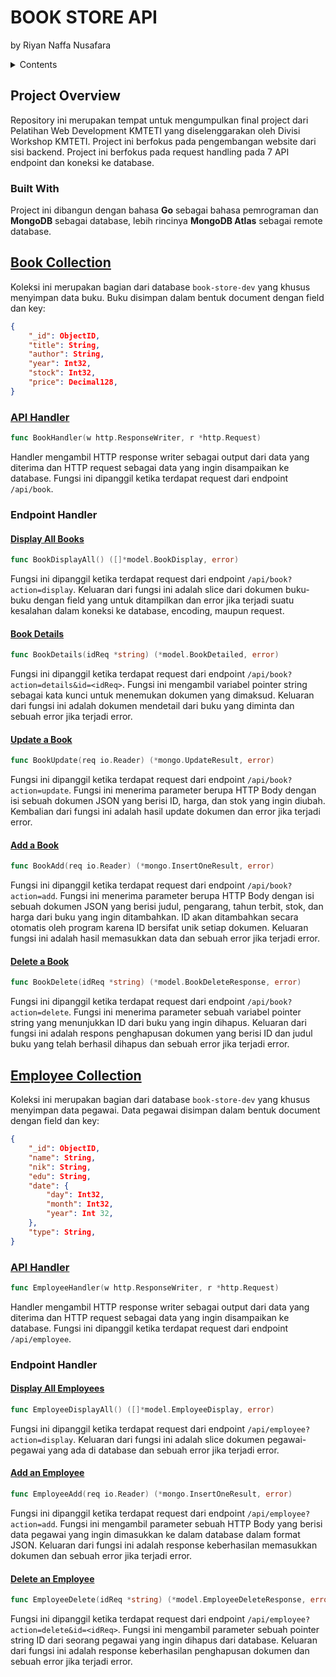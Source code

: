 # **BOOK STORE API**

by Riyan Naffa Nusafara

<details>
  <summary>Contents</summary>
  <ol>
    <li>
      <a href="#project-overview">Project Overview</a>
      <ul>
        <li><a href="#built-with">Built With</a></li>
      </ul>
    </li>
    <li>
        <a href="#book-collection">Book Collection</a>
        <ul>
            <li><a href="#api-handler">API Handler</a></li>
            <li>
                <a href="#endpoint-handler">Endpoint Handler</a>
                <ul>
                    <li><a href="#display-all-books">Display All Books</a></li>
                    <li><a href="#book-details">Book Details</a></li>
                    <li><a href="#update-a-book">Update a Book</a></li>
                    <li><a href="#add-a-book">Add a Book</a></li>
                    <li><a href="#delete-a-book">Delete a Book</a></li>
                </ul>
            </li>
        </ul>
    </li>
    <li>
        <a href="#employee-collection">Employee Collection</a>
        <ul>
            <li><a href="#api-handler-1">API Handler</a></li>
            <li>
                <a href="#endpoint-handler-1">Endpoint Handler</a>
                <ul>
                    <li><a href="#display-all-employees">Display All Employees</a></li>
                    <li><a href="#add-an-employee">Add an Employee</a></li>
                    <li><a href="#delete-an-employee">Delete an Employee</a></li>
                </ul>
            </li>
        </ul>
    </li>
  </ol>
</details>

## Project Overview

Repository ini merupakan tempat untuk mengumpulkan final project dari Pelatihan Web Development KMTETI yang diselenggarakan oleh Divisi Workshop KMTETI. Project ini berfokus pada pengembangan website dari sisi backend. Project ini berfokus pada request handling pada 7 API endpoint dan koneksi ke database.

### Built With

Project ini dibangun dengan bahasa **Go** sebagai bahasa pemrograman dan **MongoDB** sebagai database, lebih rincinya **MongoDB Atlas** sebagai remote database.


## [Book Collection][BookCollection]

Koleksi ini merupakan bagian dari database `book-store-dev` yang khusus menyimpan data buku. Buku disimpan dalam bentuk document dengan field dan key:

```json
{
    "_id": ObjectID,
    "title": String,
    "author": String,
    "year": Int32,
    "stock": Int32,
    "price": Decimal128,
}
```

### [API Handler][BookHandler]

```go
func BookHandler(w http.ResponseWriter, r *http.Request)
```

Handler mengambil HTTP response writer sebagai output dari data yang diterima dan HTTP request sebagai data yang ingin disampaikan ke database. Fungsi ini dipanggil ketika terdapat request dari endpoint `/api/book`.

### Endpoint Handler

#### [Display All Books][BookDisplayAll]

```go
func BookDisplayAll() ([]*model.BookDisplay, error)
```

Fungsi ini dipanggil ketika terdapat request dari endpoint `/api/book?action=display`. Keluaran dari fungsi ini adalah slice dari dokumen buku-buku dengan field yang untuk ditampilkan dan error jika terjadi suatu kesalahan dalam koneksi ke database, encoding, maupun request.

#### [Book Details][BookDetails]

```go
func BookDetails(idReq *string) (*model.BookDetailed, error)
```

Fungsi ini dipanggil ketika terdapat request dari endpoint `/api/book?action=details&id=<idReq>`. Fungsi ini mengambil variabel pointer string sebagai kata kunci untuk menemukan dokumen yang dimaksud. Keluaran dari fungsi ini adalah dokumen mendetail dari buku yang diminta dan sebuah error jika terjadi error.

#### [Update a Book][BookUpdate]

```go
func BookUpdate(req io.Reader) (*mongo.UpdateResult, error)
```

Fungsi ini dipanggil ketika terdapat request dari endpoint `/api/book?action=update`. Fungsi ini menerima parameter berupa HTTP Body dengan isi sebuah dokumen JSON yang berisi ID, harga, dan stok yang ingin diubah. Kembalian dari fungsi ini adalah hasil update dokumen dan error jika terjadi error.

#### [Add a Book][BookAdd]

```go
func BookAdd(req io.Reader) (*mongo.InsertOneResult, error)
```

Fungsi ini dipanggil ketika terdapat request dari endpoint `/api/book?action=add`. Fungsi ini menerima parameter berupa HTTP Body dengan isi sebuah dokumen JSON yang berisi judul, pengarang, tahun terbit, stok, dan harga dari buku yang ingin ditambahkan. ID akan ditambahkan secara otomatis oleh program karena ID bersifat unik setiap dokumen. Keluaran fungsi ini adalah hasil memasukkan data dan sebuah error jika terjadi error.

#### [Delete a Book][BookDelete]

```go
func BookDelete(idReq *string) (*model.BookDeleteResponse, error)
```

Fungsi ini dipanggil ketika terdapat request dari endpoint `/api/book?action=delete`. Fungsi ini menerima parameter sebuah variabel pointer string yang menunjukkan ID dari buku yang ingin dihapus. Keluaran dari fungsi ini adalah respons penghapusan dokumen yang berisi ID dan judul buku yang telah berhasil dihapus dan sebuah error jika terjadi error.


## [Employee Collection][EmployeeCollection]

Koleksi ini merupakan bagian dari database `book-store-dev` yang khusus menyimpan data pegawai. Data pegawai disimpan dalam bentuk document dengan field dan key:

```json
{
    "_id": ObjectID,
    "name": String,
    "nik": String,
    "edu": String,
    "date": {
        "day": Int32,
        "month": Int32,
        "year": Int 32,
    },
    "type": String,
}
```

### [API Handler][EmployeeHandler]

```go
func EmployeeHandler(w http.ResponseWriter, r *http.Request)
```

Handler mengambil HTTP response writer sebagai output dari data yang diterima dan HTTP request sebagai data yang ingin disampaikan ke database. Fungsi ini dipanggil ketika terdapat request dari endpoint `/api/employee`.

### Endpoint Handler

#### [Display All Employees][EmployeeDisplayAll]

```go
func EmployeeDisplayAll() ([]*model.EmployeeDisplay, error)
```

Fungsi ini dipanggil ketika terdapat request dari endpoint `/api/employee?action=display`. Keluaran dari fungsi ini adalah slice dokumen pegawai-pegawai yang ada di database dan sebuah error jika terjadi error.

#### [Add an Employee][EmployeeAdd]

```go
func EmployeeAdd(req io.Reader) (*mongo.InsertOneResult, error)
```

Fungsi ini dipanggil ketika terdapat request dari endpoint `/api/employee?action=add`. Fungsi ini mengambil parameter sebuah HTTP Body yang berisi data pegawai yang ingin dimasukkan ke dalam database dalam format JSON. Keluaran dari fungsi ini adalah response keberhasilan memasukkan dokumen dan sebuah error jika terjadi error.

#### [Delete an Employee][EmployeeDelete]

```go
func EmployeeDelete(idReq *string) (*model.EmployeeDeleteResponse, error)
```

Fungsi ini dipanggil ketika terdapat request dari endpoint `/api/employee?action=delete&id=<idReq>`. Fungsi ini mengambil parameter sebuah pointer string ID dari seorang pegawai yang ingin dihapus dari database. Keluaran dari fungsi ini adalah response keberhasilan penghapusan dokumen dan sebuah error jika terjadi error.

[BookHandler]: https://github.com/RiyanNaffa/KMTETI-GO_Final-Project/blob/eb1837dce0252cd525acd177129fe8c97b25584b/src/api/book.go#L15
[EmployeeHandler]: https://github.com/RiyanNaffa/KMTETI-GO_Final-Project/blob/eb1837dce0252cd525acd177129fe8c97b25584b/src/api/employee.go#L14

[BookCollection]: https://github.com/RiyanNaffa/KMTETI-GO_Final-Project/blob/eb1837dce0252cd525acd177129fe8c97b25584b/src/model/book.model.go#L8
[BookDisplayAll]: https://github.com/RiyanNaffa/KMTETI-GO_Final-Project/blob/eb1837dce0252cd525acd177129fe8c97b25584b/src/service/book.service.go#L20
[BookDetails]: https://github.com/RiyanNaffa/KMTETI-GO_Final-Project/blob/eb1837dce0252cd525acd177129fe8c97b25584b/src/service/book.service.go#L57
[BookUpdate]: https://github.com/RiyanNaffa/KMTETI-GO_Final-Project/blob/eb1837dce0252cd525acd177129fe8c97b25584b/src/service/book.service.go#L97
[BookAdd]: https://github.com/RiyanNaffa/KMTETI-GO_Final-Project/blob/eb1837dce0252cd525acd177129fe8c97b25584b/src/service/book.service.go#L144
[BookDelete]: https://github.com/RiyanNaffa/KMTETI-GO_Final-Project/blob/eb1837dce0252cd525acd177129fe8c97b25584b/src/service/book.service.go#L188

[EmployeeCollection]: https://github.com/RiyanNaffa/KMTETI-GO_Final-Project/blob/eb1837dce0252cd525acd177129fe8c97b25584b/src/model/employee.model.go#L12
[EmployeeDisplayAll]: https://github.com/RiyanNaffa/KMTETI-GO_Final-Project/blob/eb1837dce0252cd525acd177129fe8c97b25584b/src/service/employee.service.go#L18
[EmployeeAdd]: https://github.com/RiyanNaffa/KMTETI-GO_Final-Project/blob/eb1837dce0252cd525acd177129fe8c97b25584b/src/service/employee.service.go#L54
[EmployeeDelete]: https://github.com/RiyanNaffa/KMTETI-GO_Final-Project/blob/eb1837dce0252cd525acd177129fe8c97b25584b/src/service/employee.service.go#L91